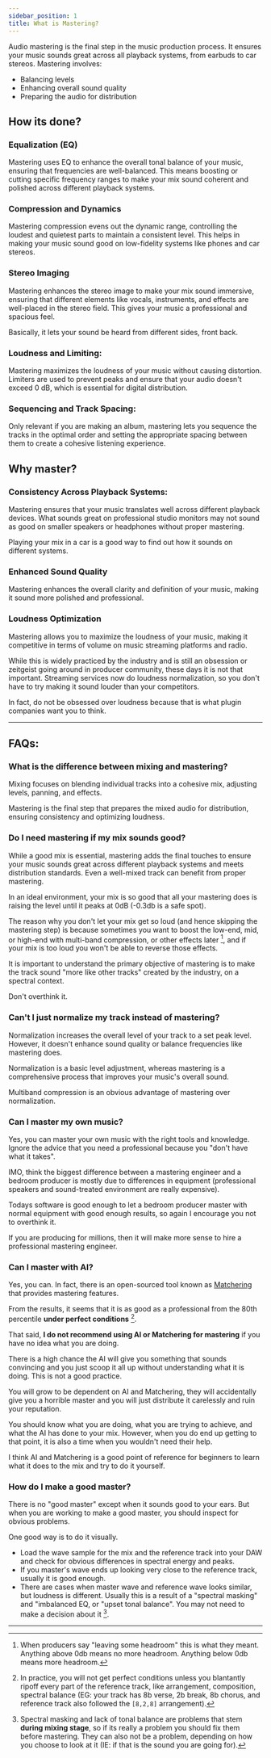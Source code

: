 ```yaml
---
sidebar_position: 1
title: What is Mastering?
---
```


Audio mastering is the final step in the music production process. It ensures your music sounds great across all playback systems, from earbuds to car stereos. Mastering involves:
- Balancing levels
- Enhancing overall sound quality
- Preparing the audio for distribution


## How its done?
### Equalization (EQ) 
Mastering uses EQ to enhance the overall tonal balance of your music, ensuring that frequencies are well-balanced. This means boosting or cutting specific frequency ranges to make your mix sound coherent and polished across different playback systems.

### Compression and Dynamics
Mastering compression evens out the dynamic range, controlling the loudest and quietest parts to maintain a consistent level. This helps in making your music sound good on low-fidelity systems like phones and car stereos.

### Stereo Imaging
Mastering enhances the stereo image to make your mix sound immersive, ensuring that different elements like vocals, instruments, and effects are well-placed in the stereo field. This gives your music a professional and spacious feel. 

Basically, it lets your sound be heard from different sides, front back. 

### Loudness and Limiting:
Mastering maximizes the loudness of your music without causing distortion. Limiters are used to prevent peaks and ensure that your audio doesn't exceed 0 dB, which is essential for digital distribution.

### Sequencing and Track Spacing:
Only relevant if you are making an album, mastering lets you sequence the tracks in the optimal order and setting the appropriate spacing between them to create a cohesive listening experience.


## Why master?
### Consistency Across Playback Systems:
Mastering ensures that your music translates well across different playback devices. What sounds great on professional studio monitors may not sound as good on smaller speakers or headphones without proper mastering. 

Playing your mix in a car is a good way to find out how it sounds on different systems.

### Enhanced Sound Quality
Mastering enhances the overall clarity and definition of your music, making it sound more polished and professional.

### Loudness Optimization
Mastering allows you to maximize the loudness of your music, making it competitive in terms of volume on music streaming platforms and radio. 

While this is widely practiced by the industry and is still an obsession or zeitgeist going around in producer community, these days it is not that important. Streaming services now do loudness normalization, so you don't have to try making it sound louder than your competitors. 

In fact, do not be obsessed over loudness because that is what plugin companies want you to think. 


---

## FAQs:

### What is the difference between mixing and mastering?
Mixing focuses on blending individual tracks into a cohesive mix, adjusting levels, panning, and effects. 

Mastering is the final step that prepares the mixed audio for distribution, ensuring consistency and optimizing loudness.


### Do I need mastering if my mix sounds good?
While a good mix is essential, mastering adds the final touches to ensure your music sounds great across different playback systems and meets distribution standards. Even a well-mixed track can benefit from proper mastering. 

In an ideal environment, your mix is so good that all your mastering does is raising the level until it peaks at 0dB (-0.3db is a safe spot). 

The reason why you don't let your mix get so loud (and hence skipping the mastering step) is because sometimes you want to boost the low-end, mid, or high-end with multi-band compression, or other effects later [^1], and if your mix is too loud you won't be able to reverse those effects. 

It is important to understand the primary objective of mastering is to make the track sound "more like other tracks" created by the industry, on a spectral context.

Don't overthink it.

[^1]: When producers say "leaving some headroom" this is what they meant. Anything above 0db means no more headroom. Anything below 0db means more headroom.

### Can't I just normalize my track instead of mastering?

Normalization increases the overall level of your track to a set peak level. However, it doesn't enhance sound quality or balance frequencies like mastering does. 

Normalization is a basic level adjustment, whereas mastering is a comprehensive process that improves your music's overall sound.

Multiband compression is an obvious advantage of mastering over normalization.


### Can I master my own music?
Yes, you can master your own music with the right tools and knowledge. Ignore the advice that you need a professional because you "don't have what it takes". 

IMO, think the biggest difference between a mastering engineer and a bedroom producer is mostly due to differences in equipment (professional speakers and sound-treated environment are really expensive). 

Todays software is good enough to let a bedroom producer master with normal equipment with good enough results, so again I encourage you not to overthink it.

If you are producing for millions, then it will make more sense to hire a professional mastering engineer.

### Can I master with AI? 
Yes, you can. In fact, there is an open-sourced tool known as [Matchering](https://github.com/sergree/matchering) that provides mastering features. 

From the results, it seems that it is as good as a professional from the 80th percentile **under perfect conditions** [^2].

[^2]: In practice, you will not get perfect conditions unless you blantantly ripoff every part of the reference track, like arrangement, composition, spectral balance (EG: your track has 8b verse, 2b break, 8b chorus, and reference track also followed the `[8,2,8]` arrangement). 

That said, **I do not recommend using AI or Matchering for mastering** if you have no idea what you are doing. 

There is a high chance the AI will give you something that sounds convincing and you just scoop it all up without understanding what it is doing. This is not a good practice. 

You will grow to be dependent on AI and Matchering, they will accidentally give you a horrible master and you will just distribute it carelessly and ruin your reputation.

You should know what you are doing, what you are trying to achieve, and what the AI has done to your mix. However, when you do end up getting to that point, it is also a time when you wouldn't need their help. 

I think AI and Matchering is a good point of reference for beginners to learn what it does to the mix and try to do it yourself. 

### How do I make a good master? 
There is no "good master" except when it sounds good to your ears. But when you are working to make a good master, you should inspect for obvious problems. 

One good way is to do it visually. 

- Load the wave sample for the mix and the reference track into your DAW and check for obvious differences in spectral energy and peaks. 
- If you master's wave ends up looking very close to the reference track, usually it is good enough. 
- There are cases when master wave and reference wave looks similar, but loudness is different. Usually this is a result of a "spectral masking" and "imbalanced EQ, or "upset tonal balance". You may not need to make a decision about it [^3].  

[^3]: Spectral masking and lack of tonal balance are problems that stem **during mixing stage**, so if its really a problem you should fix them before mastering. They can also not be a problem, depending on how you choose to look at it (IE: if that is the sound you are going for).



---